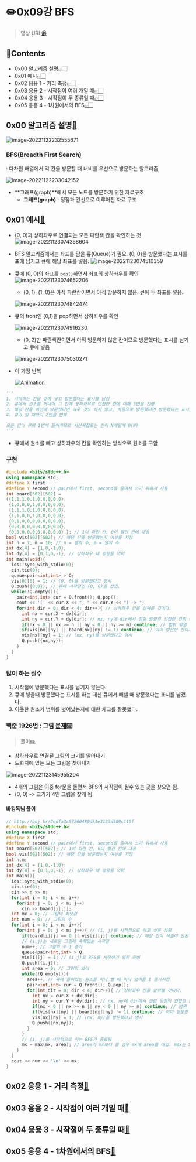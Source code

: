 # ✏️0x09강 BFS

> 영상 URL[📹](https://youtu.be/ftOmGdm95XI)

## 📑Contents<a id='contents'></a>

* 0x00 알고리즘 설명[👉🏻](#0x00)
* 0x01 예시[👉🏻](#0x01)
* 0x02 응용 1 - 거리 측정[👉🏻](#0x02)
* 0x03 응용 2 - 시작점이 여러 개일 때[👉🏻](#0x03)
* 0x04 응용 3 - 시작점이 두 종류일 때[👉🏻](#0x04)
* 0x05 응용 4 - 1차원에서의 BFS[👉🏻](#0x05)

## 0x00 알고리즘 설명[📑](#contents)<a id='0x00'></a>

![image-20221122232555671](../images/0x09_BFS/image-20221122232555671.png)

### BFS(Breadth First Search)

: 다차원 배열에서 각 칸을 방문할 때 너비를 우선으로 방문하는 알고리즘

![image-20221122233042152](../images/0x09_BFS/image-20221122233042152.png)

* **그래프(graph)**에서 모든 노드를 방문하기 위한 자료구조
  * **그래프(graph)** : 정점과 간선으로 이루어진 자료 구조

## 0x01 예시[📑](#contents)<a id='0x01'></a>

* (0, 0)과 상하좌우로 연결되는 모든 파란색 칸을 확인하는 것
  ![image-20221123074358604](../images/0x09_BFS/image-20221123074358604.png)

* BFS 알고리즘에서는 좌표를 담을 큐(Queue)가 필요. (0, 0)을 방문했다는 표시를 표에 남기고 큐에 해당 좌표를 넣음.
  ![image-20221123074510359](../images/0x09_BFS/image-20221123074510359.png)

* 큐에 (0, 0)의 좌표를 `pop()`하면서 좌표의 상하좌우를 확인
  ![image-20221123074652206](../images/0x09_BFS/image-20221123074652206.png)

  * (0, 1), (1, 0)은 아직 파란칸이면서 아직 방문하지 않음. 큐에 두 좌표를 넣음.

  ![image-20221123074842474](../images/0x09_BFS/image-20221123074842474.png)

* 큐의 front인 (0,1)을 pop하면서 상하좌우를 확인

  ![image-20221123074916230](../images/0x09_BFS/image-20221123074916230.png)

  * (0, 2)만 파란색칸이면서 아직 방문하지 않은 칸이므로 방문했다는 표시를 남기고 큐에 넣음

  ![image-20221123075030271](../images/0x09_BFS/image-20221123075030271.png)

* 이 과정 반복

  ![Animation](images/Animation.gif)

```python
'''
1. 시작하는 칸을 큐에 넣고 방문했다는 표시를 남김
2. 큐에서 원소를 꺼내어 그 칸에 상하좌우로 인접한 칸에 대해 3번을 진행
3. 해당 칸을 이전에 방문했다면 아무 것도 하지 않고, 처음으로 방문했다면 방문했다는 표시를 남기고 해당 칸을 큐에 삽입
4. 큐가 빌 때까지 2번을 반복

모든 칸이 큐에 1번씩 들어가므로 시간복잡도는 칸이 N개일때 O(N)
'''
```

* 큐에서 원소를 빼고 상하좌우의 칸을 확인하는 방식으로 원소를 구함

### 구현

```c++
#include <bits/stdc++.h>
using namespace std;
#define X first
#define Y second // pair에서 first, second를 줄여서 쓰기 위해서 사용
int board[502][502] =
{{1,1,1,0,1,0,0,0,0,0},
 {1,0,0,0,1,0,0,0,0,0},
 {1,1,1,0,1,0,0,0,0,0},
 {1,1,0,0,1,0,0,0,0,0},
 {0,1,0,0,0,0,0,0,0,0},
 {0,0,0,0,0,0,0,0,0,0},
 {0,0,0,0,0,0,0,0,0,0} }; // 1이 파란 칸, 0이 빨간 칸에 대응
bool vis[502][502]; // 해당 칸을 방문했는지 여부를 저장
int n = 7, m = 10; // n = 행의 수, m = 열의 수
int dx[4] = {1,0,-1,0};
int dy[4] = {0,1,0,-1}; // 상하좌우 네 방향을 의미
int main(void){
  ios::sync_with_stdio(0);
  cin.tie(0);
  queue<pair<int,int> > Q;
  vis[0][0] = 1; // (0, 0)을 방문했다고 명시
  Q.push({0,0}); // 큐에 시작점인 (0, 0)을 삽입.
  while(!Q.empty()){
    pair<int,int> cur = Q.front(); Q.pop();
    cout << '(' << cur.X << ", " << cur.Y << ") -> ";
    for(int dir = 0; dir < 4; dir++){ // 상하좌우 칸을 살펴볼 것이다.
      int nx = cur.X + dx[dir];
      int ny = cur.Y + dy[dir]; // nx, ny에 dir에서 정한 방향의 인접한 칸의 좌표가 들어감
      if(nx < 0 || nx >= n || ny < 0 || ny >= m) continue; // 범위 밖일 경우 넘어감
      if(vis[nx][ny] || board[nx][ny] != 1) continue; // 이미 방문한 칸이거나 파란 칸이 아닐 경우
      vis[nx][ny] = 1; // (nx, ny)를 방문했다고 명시
      Q.push({nx,ny});
    }
  }
}
```

### 많이 하는 실수

1. 시작점에 방문했다는 표시를 남기지 않는다.
2. 큐에 넣을때 방문했다는 표시를 하는 대신 큐에서 빼낼 때 방문했다는 표시를 남겼다.
3. 이웃한 원소가 범위를 벗어났는지에 대한 체크를 잘못했다.

### 백준 1926번 : 그림 [문제⌨️](https://www.acmicpc.net/problem/1926)

> 풀이[✏️](../acmicpc/1926/1926.md)

* 상하좌우로 연결된 그림의 크기를 알아내기
* 도화지에 있는 모든 그림을 찾아내기

![image-20221123145955204](images/image-20221123145955204.png)

* 4개의 그림은 이중 for문을 돌면서 BFS의 시작점이 될수 있는 곳을 찾으면 됨.
* (0, 0) -> 크기가 4인 그림을 찾게 됨. 

#### 바킹독님 풀이

```c++
// http://boj.kr/2edfa3c97260480d81e3133d389c119f
#include <bits/stdc++.h>
using namespace std;
#define X first
#define Y second // pair에서 first, second를 줄여서 쓰기 위해서 사용
int board[502][502]; // 1이 파란 칸, 0이 빨간 칸에 대응
bool vis[502][502]; // 해당 칸을 방문했는지 여부를 저장
int n,m;
int dx[4] = {1,0,-1,0};
int dy[4] = {0,1,0,-1}; // 상하좌우 네 방향을 의미
int main(){
  ios::sync_with_stdio(0);
  cin.tie(0);
  cin >> n >> m;
  for(int i = 0; i < n; i++)
    for(int j = 0; j < m; j++)
      cin >> board[i][j];
  int mx = 0; // 그림의 최댓값
  int num = 0; // 그림의 수
  for(int i = 0; i < n; i++){
    for(int j = 0; j < m; j++){ // (i, j)를 시작점으로 하고 싶은 상황
      if(board[i][j] == 0 || vis[i][j]) continue; // 해당 칸이 색칠이 안된 부분(0)이거나 이미 (i, j)를 방문했을 경우 넘어감
      // (i,j)는 새로운 그림에 속해있는 시작점
      num++; // 그림의 수 1 증가
      queue<pair<int,int> > Q;
      vis[i][j] = 1; // (i,j)로 BFS를 시작하기 위한 준비
      Q.push({i,j});
      int area = 0; // 그림의 넓이
      while(!Q.empty()){
        area++; // 큐에 들어있는 원소를 하나 뺄 때 마다 넓이를 1 증가시킴
        pair<int,int> cur = Q.front(); Q.pop();
        for(int dir = 0; dir < 4; dir++){ // 상하좌우 칸을 살펴볼 것이다.
          int nx = cur.X + dx[dir];
          int ny = cur.Y + dy[dir]; // nx, ny에 dir에서 정한 방향의 인접한 칸의 좌표가 들어감
          if(nx < 0 || nx >= n || ny < 0 || ny >= m) continue; // 범위 밖일 경우 넘어감
          if(vis[nx][ny] || board[nx][ny] != 1) continue; // 이미 방문한 칸이거나 파란 칸이 아닐 경우
          vis[nx][ny] = 1; // (nx, ny)를 방문했다고 명시
          Q.push({nx,ny});
        }
      }
      // (i, j)를 시작점으로 하는 BFS가 종료됨
      mx = max(mx, area); // area가 mx보다 클 경우 mx에 area를 대입. max는 STL에 정의된 함수
    }
  }
  cout << num << '\n' << mx;
}
```



## 0x02 응용 1 - 거리 측정[📑](#contents)<a id='0x02'></a>



## 0x03 응용 2 - 시작점이 여러 개일 때[📑](#contents)<a id='0x03'></a>



## 0x04 응용 3 - 시작점이 두 종류일 때[📑](#contents)<a id='0x04'></a>



## 0x05 응용 4 - 1차원에서의 BFS[📑](#contents)<a id='0x05'></a>